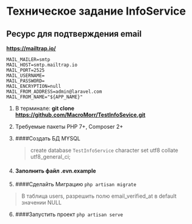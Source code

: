 Техническое задание InfoService
==========
Ресурс для подтверждения email
------------
**https://mailtrap.io/**
```
MAIL_MAILER=smtp
MAIL_HOST=smtp.mailtrap.io
MAIL_PORT=2525
MAIL_USERNAME=
MAIL_PASSWORD=
MAIL_ENCRYPTION=null
MAIL_FROM_ADDRESS=admin@laravel.com
MAIL_FROM_NAME="${APP_NAME}"
```

1. В терминале: **git clone  https://github.com/MacroMorr/TestInfoSevice.git**
3. Требуемые пакеты PHP 7+, Composer 2+

3. ####Создать БД MYSQL
   >create database `TestInfoService` character set utf8 collate utf8_general_ci;
   
4. #### Заполнить файл .evn.example
   
5. ####Сделайть Миграцию
```php artisan migrate```
> В таблица users, разрешить полю email_verified_at в default значении NULL 

6. ####Запустить проект
   ```php artisan serve```
